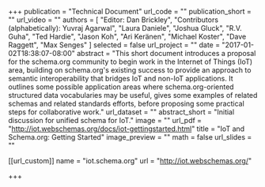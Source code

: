 +++
publication = "Technical Document"
url_code = ""
publication_short = ""
url_video = ""
authors = [
   "Editor: Dan Brickley", "Contributors (alphabetically): Yuvraj Agarwal", "Laura Daniele", "Joshua Gluck", "R.V. Guha", "Ted Hardie", "Jason Koh", "Ari Keränen", "Michael Koster", "Dave Raggett", "Max Senges"
]
selected = false
url_project = ""
date = "2017-01-02T18:38:07-08:00"
abstract = "This short document introduces a proposal for the schema.org community to begin work in the Internet of Things (IoT) area, building on schema.org's existing success to provide an approach to semantic interoperability that bridges IoT and non-IoT applications. It outlines some possible application areas where schema.org-oriented structured data vocabularies may be useful, gives some examples of related schemas and related standards efforts, before proposing some practical steps for collaborative work."
url_dataset = ""
abstract_short = "Initial discussion for unified schema for IoT."
image = ""
url_pdf = "http://iot.webschemas.org/docs/iot-gettingstarted.html"
title = "IoT and Schema.org: Getting Started"
image_preview = ""
math = false
url_slides = ""

[[url_custom]]
name = "iot.schema.org"
url = "http://iot.webschemas.org/"

+++


